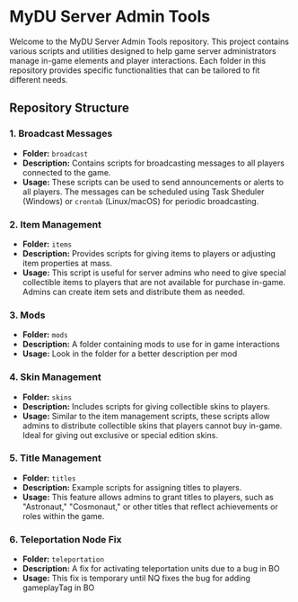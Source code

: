 # MyDU Server Admin Tools

Welcome to the MyDU Server Admin Tools repository. This project contains various scripts and utilities designed to help game server administrators manage in-game elements and player interactions. Each folder in this repository provides specific functionalities that can be tailored to fit different needs.

## Repository Structure

### 1. Broadcast Messages
- **Folder:** `broadcast`
- **Description:** Contains scripts for broadcasting messages to all players connected to the game.
- **Usage:** These scripts can be used to send announcements or alerts to all players. The messages can be scheduled using Task Sheduler (Windows) or `crontab` (Linux/macOS) for periodic broadcasting.

### 2. Item Management
- **Folder:** `items`
- **Description:** Provides scripts for giving items to players or adjusting item properties at mass.
- **Usage:** This script is useful for server admins who need to give special collectible items to players that are not available for purchase in-game. Admins can create item sets and distribute them as needed.

### 3. Mods
- **Folder:** `mods`
- **Description:** A folder containing mods to use for in game interactions
- **Usage:** Look in the folder for a better description per mod

### 4. Skin Management
- **Folder:** `skins`
- **Description:** Includes scripts for giving collectible skins to players.
- **Usage:** Similar to the item management scripts, these scripts allow admins to distribute collectible skins that players cannot buy in-game. Ideal for giving out exclusive or special edition skins.

### 5. Title Management
- **Folder:** `titles`
- **Description:** Example scripts for assigning titles to players.
- **Usage:** This feature allows admins to grant titles to players, such as "Astronaut," "Cosmonaut," or other titles that reflect achievements or roles within the game.

### 6. Teleportation Node Fix
- **Folder:** `teleportation`
- **Description:** A fix for activating teleportation units due to a bug in BO
- **Usage:** This fix is temporary until NQ fixes the bug for adding gameplayTag in BO




